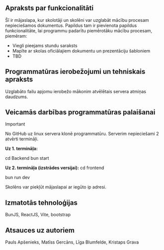 ## Apraksts par funkcionalitāti

Šī ir mājaslapa, kur skolotāji un skolēni var uzglabāt mācību procesam nepieciešamos dokumentus. Papildus tam ir pievienota papildus funkcionalitāte, lai programmu padarītu piemērotāku mācību procesam, piemēram:
* Viegli pieejams stundu saraksts
* Mapīte ar skolas oficiālajiem dokumentu un prezentāciju šabloniem
* TBD

## Programmatūras ierobežojumi un tehniskais apraksts

Uzglabāto failu apjomu ierobežo mākonim atvēlētais servera atmiņas daudzums.

## Veicamās darbības programmatūras palaišanai

>[!IMPORTANT]
>
>No GitHub uz linux servera klonē programmatūru. Serverim nepieciešami 2 atvērti termināļi.
>
>
>**Uz 1. termināļa:**
>
>cd Backend
>bun start
>
>
>**Uz 2. termināļa (izstrādes versijai):**
>cd frontend
>
>bun run dev
>
>Skolēns var piekļūt mājaslapai ar iegūto ip adresi.

## Izmatotās tehnoloģijas

BunJS, ReactJS, Vite, bootstrap

## Atsauces uz autoriem

Pauls Apšenieks, Matīss Gercāns, Līga Blumfelde, Kristaps Grava
